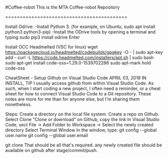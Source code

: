 #Coffee-robot
This is the MTA Coffee-robot Repository


==========================================

Install Odrive:
-Install Python 3. (for example, on Ubuntu, sudo apt install python3 python3-pip)
-Install the ODrive tools by opening a terminal and typing sudo pip3 install odrive Enter

Install OCC Headmelted (VSC for linux)
wget https://packagecloud.io/headmelted/codebuilds/gpgkey -O - | sudo apt-key add -
curl -L https://code.headmelted.com/installers/apt.sh | sudo bash
sudo apt-get install code-oss=1.29.0-1539702286
sudo apt-mark hold code-oss

CheatSheet - Setup Github on Visual Studio Code
APRIL 03, 2018 IN INSTALL, TIP
I usually access github from within Visual Studio Code.  As such, when I start coding a new project, I often need a reminder, or a cheat sheet for how to connect Visual Studio Code to a Git repository.  These notes are more for me than for anyone else, but I'm sharing them nonetheless.

Steps:
Create a directory on the local file system.
Create a repo on Github.
Select Clone "Clone or download" on Github, copy the link
In Visual Studio Code, sect File -> Add Folder to Workspace -> Select the newly created directory
Select Terminal Window
In the window, type:
git config --global user.name <github userID>
git config --global user.email <github user emailadress>

git clone <URL from github link copied earlier>
That should be all that's required.  any newly created file should be available on github after stage/commit/push.

 
